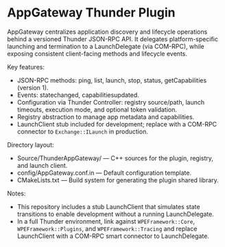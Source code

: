# AppGateway Thunder Plugin

AppGateway centralizes application discovery and lifecycle operations behind a versioned Thunder JSON-RPC API. It delegates platform-specific launching and termination to a LaunchDelegate (via COM-RPC), while exposing consistent client-facing methods and lifecycle events.

Key features:
- JSON-RPC methods: ping, list, launch, stop, status, getCapabilities (version 1).
- Events: statechanged, capabilitiesupdated.
- Configuration via Thunder Controller: registry source/path, launch timeouts, execution mode, and optional token validation.
- Registry abstraction to manage app metadata and capabilities.
- LaunchClient stub included for development; replace with a COM-RPC connector to `Exchange::ILaunch` in production.

Directory layout:
- Source/ThunderAppGateway/ — C++ sources for the plugin, registry, and launch client.
- config/AppGateway.conf.in — Default configuration template.
- CMakeLists.txt — Build system for generating the plugin shared library.

Notes:
- This repository includes a stub LaunchClient that simulates state transitions to enable development without a running LaunchDelegate.
- In a full Thunder environment, link against `WPEFramework::Core`, `WPEFramework::Plugins`, and `WPEFramework::Tracing` and replace LaunchClient with a COM-RPC smart connector to LaunchDelegate.
